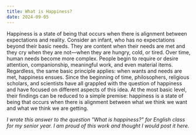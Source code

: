 ```yaml
---
title: What is Happiness?
date: 2024-09-05
---
```


Happiness is a state of being that occurs when there is alignment between expectations and reality. Consider an infant, who has no expectations beyond their basic needs. They are content when their needs are met and they cry when they are not—when they are hungry, cold, or tired. Over time, human needs become more complex. People begin to require or desire attention, companionship, meaningful work, and even material items. Regardless, the same basic principle applies: when wants and needs are met, happiness ensues. Since the beginning of time, philosophers, religious scholars, and scientists have all grappled with the question of happiness and have focused on different aspects of this idea. At the most basic level, their findings can be reduced to a simple premise: happiness is a state of being that occurs when there is alignment between what we think we want and what we think we are getting.

*I wrote this answer to the question "What is happiness?" for English class for my senior year. I am proud of this work and thought I would post it here.*

